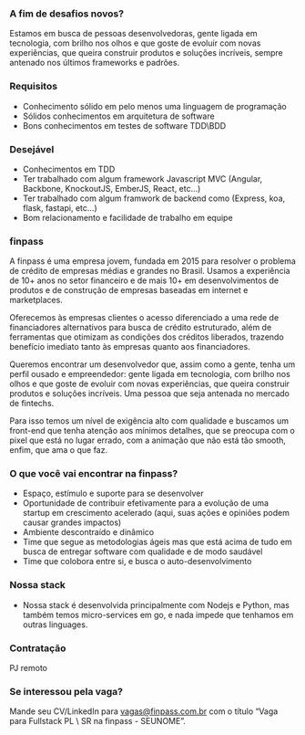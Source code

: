 ### **A fim de desafios novos?**

Estamos em busca de pessoas desenvolvedoras, gente ligada em tecnologia, com brilho nos olhos e que goste de evoluir com novas experiências, que queira construir produtos e soluções incríveis, sempre antenado nos últimos frameworks e padrões. 

### **Requisitos**

- Conhecimento sólido em pelo menos uma linguagem de programação
- Sólidos conhecimentos em arquitetura de software
- Bons conhecimentos em testes de software TDD\BDD

### **Desejável**

- Conhecimentos em TDD
- Ter trabalhado com algum framework Javascript MVC (Angular, Backbone, KnockoutJS, EmberJS, React, etc...)
- Ter trabalhado com algum framwork de backend como (Express, koa, flask, fastapi, etc...)
- Bom relacionamento e facilidade de trabalho em equipe

### **finpass**

A finpass é uma empresa jovem, fundada em 2015 para resolver o problema de crédito de  empresas médias e grandes no Brasil. Usamos a experiência de 10+ anos no setor financeiro e de mais 10+ em desenvolvimentos de produtos e de construção de empresas baseadas em internet e marketplaces.

Oferecemos às empresas clientes o acesso diferenciado a uma rede de financiadores alternativos para busca de crédito estruturado, além de ferramentas que otimizam as condições dos créditos liberados, trazendo benefício imediato tanto às empresas quanto aos financiadores.

Queremos encontrar um desenvolvedor que, assim como a gente, tenha um perfil ousado e empreendedor: gente ligada em tecnologia, com brilho nos olhos e que goste de evoluir com novas experiências, que queira construir produtos e soluções incríveis. Uma pessoa que seja antenada no mercado de fintechs.

Para isso temos um nível de exigência alto com qualidade e buscamos um front-end que tenha atenção aos mínimos detalhes, que se preocupa com o pixel que está no lugar errado, com a animação que não está tão smooth, enfim, que ama o que faz. 

### O que você vai encontrar na finpass?

- Espaço, estímulo e suporte para se desenvolver
- Oportunidade de contribuir efetivamente para a evolução de uma startup em crescimento acelerado (aqui, suas ações e opiniões podem causar grandes impactos)
- Ambiente descontraído e dinâmico
- Time que segue as metodologias ágeis mas que está acima de tudo em busca de entregar software com qualidade e de modo saudável
- Time que colobora entre si, e busca o auto-desenvolvimento

### Nossa stack

- Nossa stack é desenvolvida principalmente com Nodejs e Python, mas também temos micro-services em go, e nada impede que tenhamos em outras linguages.

### Contratação

PJ remoto

### Se interessou pela vaga?

Mande seu CV/LinkedIn para [vagas@finpass.com.br](vagas@finpass.com.br) com o título “Vaga para Fullstack PL \ SR na finpass - SEUNOME”. 
